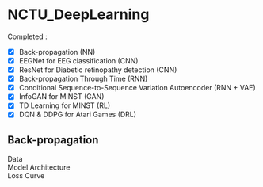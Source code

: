 # NCTU_DeepLearning
Completed :
- [x] Back-propagation (NN)
- [x] EEGNet for EEG classification (CNN)
- [x] ResNet for Diabetic retinopathy detection (CNN)
- [x] Back-propagation Through Time (RNN)
- [x] Conditional Sequence-to-Sequence Variation Autoencoder (RNN + VAE)
- [x] InfoGAN for MINST (GAN) 
- [x] TD Learning for MINST (RL) 
- [x] DQN & DDPG for Atari Games (DRL)

## Back-propagation
Data <br>
Model Architecture <br>
Loss Curve <br>


